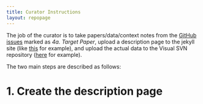 ```yaml
---
title: Curator Instructions
layout: repopage
---
```


The job of the curator is to take papers/data/context notes from the 
[GitHub issues](https://github.com/opensciences/opensciences.github.io/issues) marked as 
_4a. Target Paper_,  upload a description page to the jekyll site (like 
[this](/repo/issues/ossreview.html) for example), and upload the actual data to the Visual SVN 
repository ([here](https://terapromise.csc.ncsu.edu:8443/!/#repo/view/head/effort/isbsg/cosmic) 
for example). 

The two main steps are described as follows:

# 1. Create the description page


